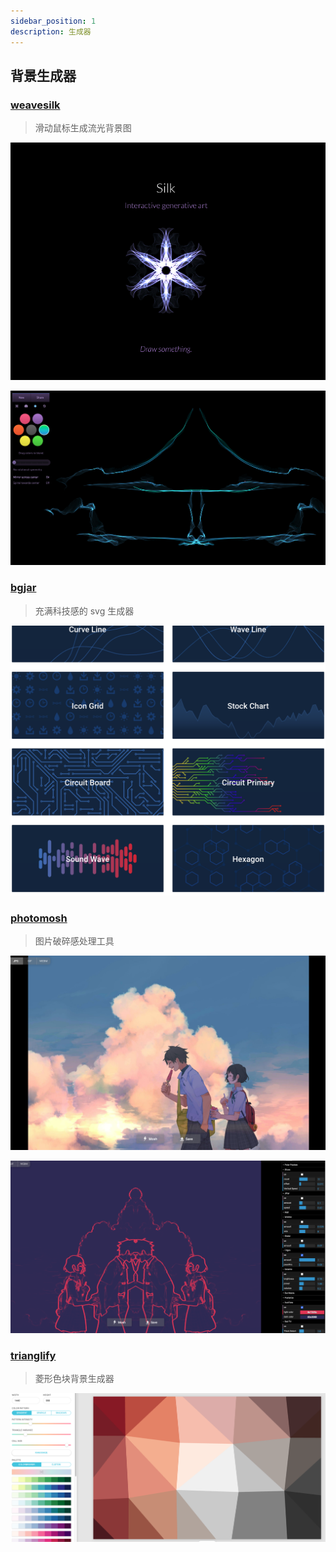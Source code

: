 ```yaml
---
sidebar_position: 1
description: 生成器
---
```


## 背景生成器

### [weavesilk](http://weavesilk.com/)

> 滑动鼠标生成流光背景图

![](src/silk_home.png)

![](src/silk_preview.png)

### [bgjar](https://bgjar.com/)

> 充满科技感的 svg 生成器

![](src/barjr_preview.png)

### [photomosh](https://photomosh.com/)

> 图片破碎感处理工具

![](src/mosh_before.png)

![](src/mosh_after.png)

### [trianglify](https://trianglify.io/)

> 菱形色块背景生成器

![](src/trianglify_preview.png)
